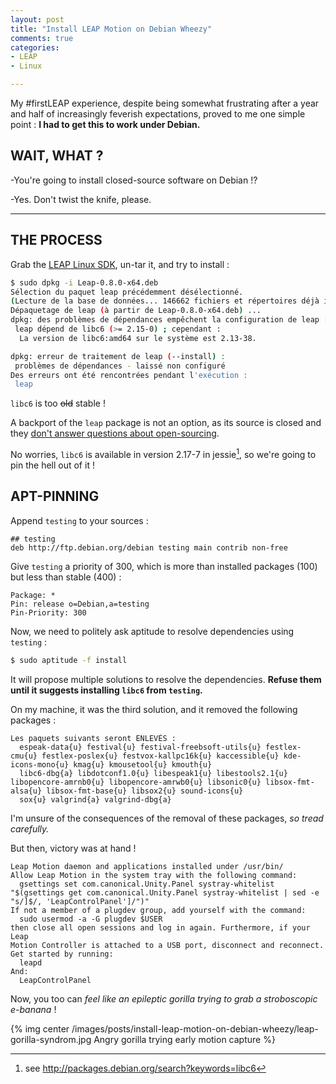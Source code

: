 ```yaml
---
layout: post
title: "Install LEAP Motion on Debian Wheezy"
comments: true
categories:
- LEAP
- Linux

---
```


My #firstLEAP experience, despite being somewhat frustrating after a year and half
of increasingly feverish expectations, proved to me one simple point :
**I had to get this to work under Debian.**

WAIT, WHAT ?
------------

-You're going to install closed-source software on Debian !?

-Yes. Don't twist the knife, please.

---

THE PROCESS
-----------

Grab the [LEAP Linux SDK](https://developer.leapmotion.com/downloads), un-tar it, and try to install :

``` bash OH NOES
$ sudo dpkg -i Leap-0.8.0-x64.deb 
Sélection du paquet leap précédemment désélectionné.
(Lecture de la base de données... 146662 fichiers et répertoires déjà installés.)
Dépaquetage de leap (à partir de Leap-0.8.0-x64.deb) ...
dpkg: des problèmes de dépendances empêchent la configuration de leap :
 leap dépend de libc6 (>= 2.15-0) ; cependant :
  La version de libc6:amd64 sur le système est 2.13-38.

dpkg: erreur de traitement de leap (--install) :
 problèmes de dépendances - laissé non configuré
Des erreurs ont été rencontrées pendant l'exécution :
 leap
```

`libc6` is too ~~old~~ stable !

A backport of the `leap` package is not an option, as its source is closed and they [don't answer questions about open-sourcing](https://forums.leapmotion.com/showthread.php?527-Open-source-SDK-software).

No worries, `libc6` is available in version 2.17-7 in jessie[^1], so we're going to pin the hell out of it !

APT-PINNING
-----------

Append `testing` to your sources :

``` text /etc/apt/sources.list
## testing          
deb http://ftp.debian.org/debian testing main contrib non-free
```

Give `testing` a priority of 300, which is more than installed packages (100) but less than stable (400) :

``` text /etc/apt/preferences.d/testing (new file)
Package: *
Pin: release o=Debian,a=testing
Pin-Priority: 300
```

Now, we need to politely ask aptitude to resolve dependencies using `testing` :

``` bash
$ sudo aptitude -f install
```

It will propose multiple solutions to resolve the dependencies.
**Refuse them until it suggests installing `libc6` from `testing`.**

On my machine, it was the third solution, and it removed the following packages :

```
Les paquets suivants seront ENLEVÉS : 
  espeak-data{u} festival{u} festival-freebsoft-utils{u} festlex-cmu{u} festlex-poslex{u} festvox-kallpc16k{u} kaccessible{u} kde-icons-mono{u} kmag{u} kmousetool{u} kmouth{u} 
  libc6-dbg{a} libdotconf1.0{u} libespeak1{u} libestools2.1{u} libopencore-amrnb0{u} libopencore-amrwb0{u} libsonic0{u} libsox-fmt-alsa{u} libsox-fmt-base{u} libsox2{u} sound-icons{u} 
  sox{u} valgrind{a} valgrind-dbg{a} 
```

I'm unsure of the consequences of the removal of these packages, _so tread carefully._

But then, victory was at hand !

``` text
Leap Motion daemon and applications installed under /usr/bin/
Allow Leap Motion in the system tray with the following command:
  gsettings set com.canonical.Unity.Panel systray-whitelist "$(gsettings get com.canonical.Unity.Panel systray-whitelist | sed -e "s/]$/, 'LeapControlPanel']/")"
If not a member of a plugdev group, add yourself with the command:
  sudo usermod -a -G plugdev $USER
then close all open sessions and log in again. Furthermore, if your Leap
Motion Controller is attached to a USB port, disconnect and reconnect.
Get started by running:
  leapd
And:
  LeapControlPanel
```

Now, you too can *feel like an epileptic gorilla trying to grab a stroboscopic e-banana* !

{% img center /images/posts/install-leap-motion-on-debian-wheezy/leap-gorilla-syndrom.jpg Angry gorilla trying early motion capture %}


[^1]: see http://packages.debian.org/search?keywords=libc6